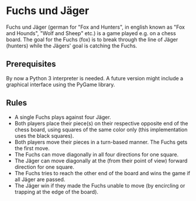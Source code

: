 # Fuchs und Jäger

Fuchs und Jäger (german for "Fox and Hunters", in english known as "Fox and Hounds", "Wolf and Sheep" etc.) is a game played e.g. on a chess board. The goal for the Fuchs (fox) is to break through the line of Jäger (hunters) while the Jägers' goal is catching the Fuchs.

## Prerequisites

By now a Python 3 interpreter is needed. A future version might include a graphical interface using the PyGame library.

## Rules

* A single Fuchs plays against four Jäger.  
* Both players place their piece(s) on their respective opposite end of the chess board, using squares of the same color only (this implementation uses the black squares).
* Both players move their pieces in a turn-based manner. The Fuchs gets the first move.
* The Fuchs can move diagonally in all four directions for one square.
* The Jäger can move diagonally at the (from their point of view) forward direction for one square.
* The Fuchs tries to reach the other end of the board and wins the game if all Jäger are passed.
* The Jäger win if they made the Fuchs unable to move (by encircling or trapping at the edge of the board).
